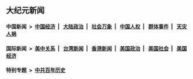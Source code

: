 ## 大纪元新闻

#### 中国新闻 &nbsp;>&nbsp; [中国经济](indexes/ncid283/README.md?05170845) &nbsp;| &nbsp; [大陆政治](indexes/ncid277/README.md?05170845) &nbsp;| &nbsp; [社会万象](indexes/ncid282/README.md?05170845) &nbsp;| &nbsp; [中国人权](indexes/ncid278/README.md?05170845) &nbsp;| &nbsp; [群体事件](indexes/ncid279/README.md?05170845) &nbsp;| &nbsp; [天灾人祸](indexes/ncid280/README.md?05170845)

#### 国际新闻 &nbsp;>&nbsp; [美中关系](indexes/nf1412576/README.md?05170845) &nbsp;| &nbsp; [台湾新闻](indexes/ncid1349361/README.md?05170845) &nbsp;| &nbsp; [香港新闻](indexes/ncid1349362/README.md?05170845) &nbsp;| &nbsp; [美国政治](indexes/ncid1078159/README.md?05170845) &nbsp;| &nbsp; [美国社会](indexes/ncid1078160/README.md?05170845) &nbsp;| &nbsp; [美国经济](indexes/ncid1078158/README.md?05170845)

#### 特别专题 &nbsp;>&nbsp; [中共百年历史](https://github.com/easy2view/epoch-special/blob/master/README.md?05170845)  
